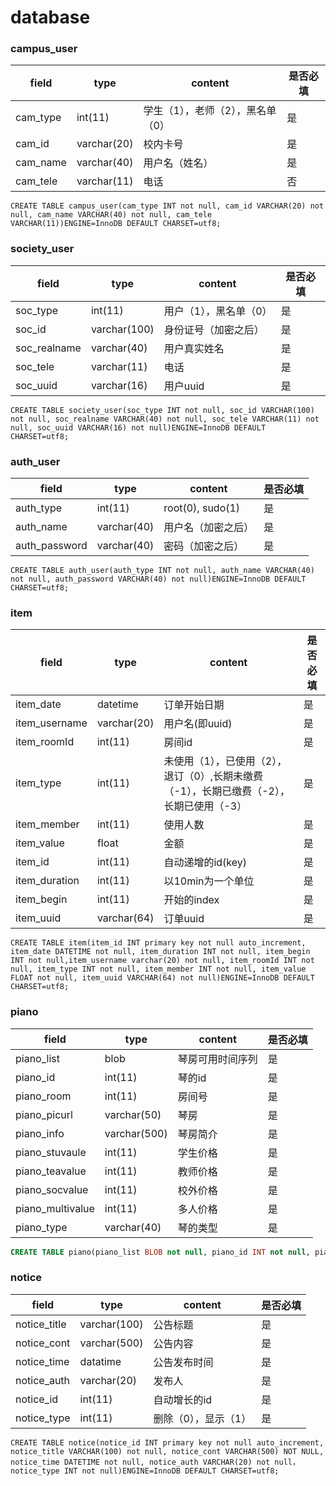 #  database

### campus_user

| field    | type        | content                           | 是否必填 |
| -------- | ----------- | --------------------------------- | -------- |
| cam_type | int(11)     | 学生（1），老师（2），黑名单（0） | 是       |
| cam_id   | varchar(20) | 校内卡号                          | 是       |
| cam_name | varchar(40) | 用户名（姓名）                    | 是       |
| cam_tele | varchar(11) | 电话                              | 否       |

```mysql
CREATE TABLE campus_user(cam_type INT not null, cam_id VARCHAR(20) not null, cam_name VARCHAR(40) not null, cam_tele VARCHAR(11))ENGINE=InnoDB DEFAULT CHARSET=utf8;
```

### society_user

| field        | type         | content                | 是否必填 |
| ------------ | ------------ | ---------------------- | -------- |
| soc_type     | int(11)      | 用户（1），黑名单（0） | 是       |
| soc_id       | varchar(100) | 身份证号（加密之后）   | 是       |
| soc_realname | varchar(40)  | 用户真实姓名           | 是       |
| soc_tele     | varchar(11)  | 电话                   | 是       |
| soc_uuid     | varchar(16)  | 用户uuid               | 是       |

```mysql
CREATE TABLE society_user(soc_type INT not null, soc_id VARCHAR(100) not null, soc_realname VARCHAR(40) not null, soc_tele VARCHAR(11) not null, soc_uuid VARCHAR(16) not null)ENGINE=InnoDB DEFAULT CHARSET=utf8;
```

### auth_user

| field         | type        | content            | 是否必填 |
| ------------- | ----------- | ------------------ | -------- |
| auth_type     | int(11)     | root(0), sudo(1)   | 是       |
| auth_name     | varchar(40) | 用户名（加密之后） | 是       |
| auth_password | varchar(40) | 密码（加密之后）   | 是       |

```mysql
CREATE TABLE auth_user(auth_type INT not null, auth_name VARCHAR(40) not null, auth_password VARCHAR(40) not null)ENGINE=InnoDB DEFAULT CHARSET=utf8;
```

### item

| field         | type        | content                                                      | 是否必填 |
| ------------- | ----------- | ------------------------------------------------------------ | -------- |
| item_date     | datetime    | 订单开始日期                                                 | 是       |
| item_username | varchar(20) | 用户名(即uuid)                                               | 是       |
| item_roomId   | int(11)     | 房间id                                                       | 是       |
| item_type     | int(11)     | 未使用（1），已使用（2），退订（0）,长期未缴费（-1），长期已缴费（-2），长期已使用（-3） | 是       |
| item_member   | int(11)     | 使用人数                                                     | 是       |
| item_value    | float       | 金额                                                         | 是       |
| item_id       | int(11)     | 自动递增的id(key)                                            | 是       |
| item_duration | int(11)     | 以10min为一个单位                                            | 是       |
| item_begin    | int(11)     | 开始的index                                                  | 是       |
| item_uuid     | varchar(64) | 订单uuid                                                     | 是       |

```mysql
CREATE TABLE item(item_id INT primary key not null auto_increment, item_date DATETIME not null, item_duration INT not null, item_begin INT not null,item_username varchar(20) not null, item_roomId INT not null, item_type INT not null, item_member INT not null, item_value FLOAT not null, item_uuid VARCHAR(64) not null)ENGINE=InnoDB DEFAULT CHARSET=utf8;
```

### piano
| field            | type         | content          | 是否必填 |
| ---------------- | ------------ | ---------------- | -------- |
| piano_list       | blob         | 琴房可用时间序列 | 是       |
| piano_id         | int(11)      | 琴的id           | 是       |
| piano_room       | int(11)      | 房间号           | 是       |
| piano_picurl     | varchar(50)  | 琴房             | 是       |
| piano_info       | varchar(500) | 琴房简介         | 是       |
| piano_stuvaule   | int(11)      | 学生价格         | 是       |
| piano_teavalue   | int(11)      | 教师价格         | 是       |
| piano_socvalue   | int(11)      | 校外价格         | 是       |
| piano_multivalue | int(11)      | 多人价格         | 是       |
| piano_type       | varchar(40)  | 琴的类型         | 是       |

```sql
CREATE TABLE piano(piano_list BLOB not null, piano_id INT not null, piano_room INT not null, piano_picurl VARCHAR(50) not null, piano_info VARCHAR(500) NOT NULL, piano_stuvalue INT not null, piano_teavalue INT not null, piano_socvalue INT not null, piano_multivalue INT not null, piano_type VARCHAR(40) not null)ENGINE=InnoDB DEFAULT CHARSET=utf8;
```

### notice

| field        | type         | content              | 是否必填 |
| ------------ | ------------ | -------------------- | -------- |
| notice_title | varchar(100) | 公告标题             | 是       |
| notice_cont  | varchar(500) | 公告内容             | 是       |
| notice_time  | datatime     | 公告发布时间         | 是       |
| notice_auth  | varchar(20)  | 发布人               | 是       |
| notice_id    | int(11)      | 自动增长的id         | 是       |
| notice_type  | int(11)      | 删除（0），显示（1） | 是       |

```mysql
CREATE TABLE notice(notice_id INT primary key not null auto_increment, notice_title VARCHAR(100) not null, notice_cont VARCHAR(500) NOT NULL, notice_time DATETIME not null, notice_auth VARCHAR(20) not null， notice_type INT not null)ENGINE=InnoDB DEFAULT CHARSET=utf8;
```

